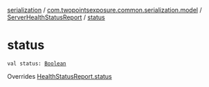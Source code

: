 [serialization](../../index.md) / [com.twopointsexposure.common.serialization.model](../index.md) / [ServerHealthStatusReport](index.md) / [status](./status.md)

# status

`val status: `[`Boolean`](https://kotlinlang.org/api/latest/jvm/stdlib/kotlin/-boolean/index.html)

Overrides [HealthStatusReport.status](../-health-status-report/status.md)

